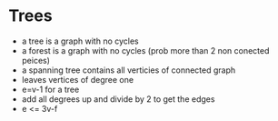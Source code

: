 # Trees

- a tree is a graph with no cycles
- a forest is a graph with no cycles (prob more than 2 non conected peices)
- a spanning tree contains all verticies of connected graph
- leaves vertices of degree one
- e=v-1 for a tree
- add all degrees up and divide by 2 to get the edges
- e <= 3v-f